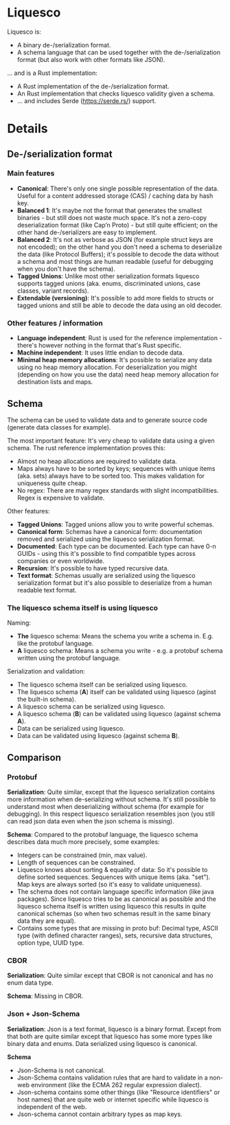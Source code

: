 # Liquesco

Liquesco is:

 * A binary de-/serialization format.
 * A schema language that can be used together with the de-/serialization format (but also work with other formats like JSON).

... and is a Rust implementation:

 * A Rust implementation of the de-/serialization format.
 * An Rust implementation that checks liquesco validity given a schema. 
 * ... and includes Serde (https://serde.rs/) support.

# Details

## De-/serialization format

### Main features

 * **Canonical**: There's only one single possible representation of the data. Useful for a content addressed storage (CAS) / caching data by hash key.
 * **Balanced 1**: It's maybe not the format that generates the smallest binaries - but still does not waste much space. It's not a zero-copy deserialization format (like Cap’n Proto) - but still quite efficient; on the other hand de-/serializers are easy to implement.
 * **Balanced 2**: It's not as verbose as JSON (for example struct keys are not encoded); on the other hand you don't need a schema to deserialize the data (like Protocol Buffers); it's possible to decode the data without a schema and most things are human readable (useful for debugging when you don't have the schema).
 * **Tagged Unions**: Unlike most other serialization formats liquesco supports tagged unions (aka. enums, discriminated unions, case classes, variant records).
 * **Extendable (versioning)**: It's possible to add more fields to structs or tagged unions and still be able to decode the data using an old decoder.

### Other features / information

 * **Language independent**: Rust is used for the reference implementation - there's however nothing in the format that's Rust specific.
 * **Machine independent**: It uses little endian to decode data.
 * **Minimal heap memory allocations**: It's possible to serialize any data using no heap memory allocation. For deserialization you might (depending on how you use the data) need heap memory allocation for destination lists and maps.

## Schema

The schema can be used to validate data and to generate source code (generate data classes for example).

The most important feature: It's very cheap to validate data using a given schema. The rust reference implementation proves this:

 * Almost no heap allocations are required to validate data.
 * Maps always have to be sorted by keys; sequences with unique items (aka. sets) always have to be sorted too. This makes validation for uniqueness quite cheap.
 * No regex: There are many regex standards with slight incompatibilities. Regex is expensive to validate.

Other features:

 * **Tagged Unions**: Tagged unions allow you to write powerful schemas.
 * **Canonical form**: Schemas have a canonical form: documentation removed and serialized using the liquesco serialization format.
 * **Documented**: Each type can be documented. Each type can have 0-n GUIDs - using this it's possible to find compatible types across companies or even worldwide.
 * **Recursion**: It's possible to have typed recursive data.
 * **Text format**: Schemas usually are serialized using the liquesco serialization format but it's also possible to deserialize from a human readable text format.

### The liquesco schema itself is using liquesco

Naming:
 
 * **The** liquesco schema: Means the schema you write a schema in. E.g. like the protobuf language.
 * **A** liquesco schema: Means a schema you write - e.g. a protobuf schema written using the protobuf language.

Serialization and validation:

 * The liquesco schema itself can be serialized using liquesco.
 * The liquesco schema (**A**) itself can be validated using liquesco (aginst the built-in schema).
 * A liquesco schema can be serialized using liquesco.
 * A liquesco schema (**B**) can be validated using liquesco (against schema **A**).
 * Data can be serialized using liquesco.
 * Data can be validated using liquesco (against schema **B**).

## Comparison

### Protobuf

**Serialization**: Quite similar, except that the liquesco serialization contains more information when de-serializing without schema. It's still possible to understand most when deserializing without schema (for example for debugging). In this respect liquesco serialization resembles json (you still can read json data even when the json schema is missing).

**Schema**: Compared to the protobuf language, the liquesco schema describes data much more precisely, some examples:

 * Integers can be constrained (min, max value).
 * Length of sequences can be constrained.
 * Liquesco knows about sorting & equality of data: So it's possible to define sorted sequences. Sequences with unique items (aka. "set"). Map keys are always sorted (so it's easy to validate uniqueness).
 * The schema does not contain language specific information (like java packages). Since liquesco tries to be as canonical as possible and the liquesco schema itself is written using liquesco this results in quite canonical schemas (so when two schemas result in the same binary data they are equal).
 * Contains some types that are missing in proto buf: Decimal type, ASCII type (with defined character ranges), sets, recursive data structures, option type, UUID type.

### CBOR

**Serialization**: Quite similar except that CBOR is not canonical and has no enum data type.

**Schema**: Missing in CBOR.

### Json + Json-Schema

**Serialization**: Json is a text format, liquesco is a binary format. Except from that both are quite similar except that liquesco has some more types like binary data and enums. Data serialized using liquesco is canonical.

**Schema**

 * Json-Schema is not canonical.
 * Json-Schema contains validation rules that are hard to validate in a non-web environment (like the ECMA 262 regular expression dialect).
 * Json-schema contains some other things (like "Resource identifiers" or host names) that are quite web or internet specific while liquesco is independent of the web.
 * Json-schema cannot contain arbitrary types as map keys.